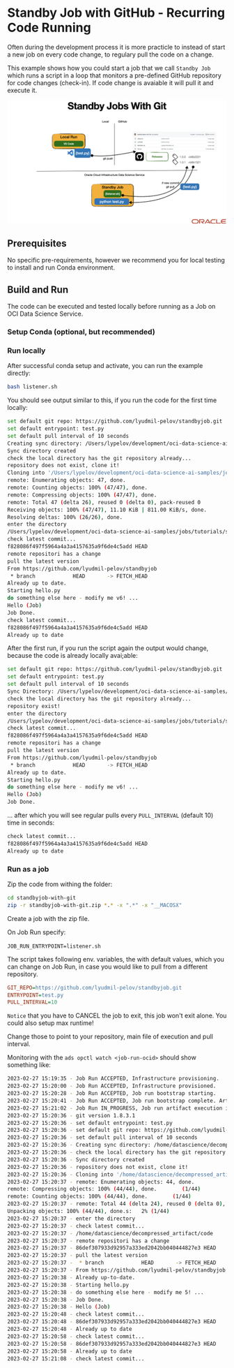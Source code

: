 # Standby Job with GitHub - Recurring Code Running

Often during the development process it is more practicle to instead of start a new job on every code change, to regulary pull the code on a change.

This example shows how you could start a job that we call `Standby Job` which runs a script in a loop that monitors a pre-defined GitHub repository for code changes (check-in). If code change is avaiable it will pull it and execute it.

![standby job with git, recurrent testing](../assets/images/standby-job-with-git.png)

## Prerequisites

No specific pre-requirements, however we recommend you for local testing to install and run Conda environment.

## Build and Run

The code can be executed and tested locally before running as a Job on OCI Data Science Service.

### Setup Conda (optional, but recommended)

### Run locally

After successful conda setup and activate, you can run the example directly:

```bash
bash listener.sh
```

You should see output similar to this, if you run the code for the first time locally:

```bash
set default git repo: https://github.com/lyudmil-pelov/standbyjob.git
set default entrypoint: test.py
set default pull interval of 10 seconds
Creating sync directory: /Users/lypelov/development/oci-data-science-ai-samples/jobs/tutorials/standbyjob-with-git/code
Sync directory created
check the local directory has the git repository already...
repository does not exist, clone it!
Cloning into '/Users/lypelov/development/oci-data-science-ai-samples/jobs/tutorials/standbyjob-with-git/code'...
remote: Enumerating objects: 47, done.
remote: Counting objects: 100% (47/47), done.
remote: Compressing objects: 100% (47/47), done.
remote: Total 47 (delta 26), reused 0 (delta 0), pack-reused 0
Receiving objects: 100% (47/47), 11.10 KiB | 811.00 KiB/s, done.
Resolving deltas: 100% (26/26), done.
enter the directory
/Users/lypelov/development/oci-data-science-ai-samples/jobs/tutorials/standbyjob-with-git/code
check latest commit...
f828086f497f5964a4a3a4157635a9f6de4c5add HEAD
remote repositori has a change
pull the latest version
From https://github.com/lyudmil-pelov/standbyjob
 * branch            HEAD       -> FETCH_HEAD
Already up to date.
Starting hello.py
do something else here - modify me v6! ...
Hello (Job)
Job Done.
check latest commit...
f828086f497f5964a4a3a4157635a9f6de4c5add HEAD
Already up to date
```

After the first run, if you run the script again the output would change, because the code is already locally avai;able:

```bash
set default git repo: https://github.com/lyudmil-pelov/standbyjob.git
set default entrypoint: test.py
set default pull interval of 10 seconds
Sync Directory: /Users/lypelov/development/oci-data-science-ai-samples/jobs/tutorials/standbyjob-with-git/code
check the local directory has the git repository already...
repository exist!
enter the directory
/Users/lypelov/development/oci-data-science-ai-samples/jobs/tutorials/standbyjob-with-git/code
check latest commit...
f828086f497f5964a4a3a4157635a9f6de4c5add HEAD
remote repositori has a change
pull the latest version
From https://github.com/lyudmil-pelov/standbyjob
 * branch            HEAD       -> FETCH_HEAD
Already up to date.
Starting hello.py
do something else here - modify me v6! ...
Hello (Job)
Job Done.
```

... after which you will see regular pulls every `PULL_INTERVAL` (default 10) time in seconds:

```bash
check latest commit...
f828086f497f5964a4a3a4157635a9f6de4c5add HEAD
Already up to date
```

### Run as a job

Zip the code from withing the folder:

```bash
cd standbyjob-with-git
zip -r standbyjob-with-git.zip *.* -x ".*" -x "__MACOSX"
```

Create a job with the zip file.

On Job Run specify:

`JOB_RUN_ENTRYPOINT=listener.sh`

The script takes following env. variables, the with default values, which you can change on Job Run, in case you would like to pull from a different repository.

```ini
GIT_REPO=https://github.com/lyudmil-pelov/standbyjob.git
ENTRYPOINT=test.py
PULL_INTERVAL=10
```

`Notice` that you have to CANCEL the job to exit, this job won't exit alone. You could also setup max runtime!

Change those to point to your repository, main file of execution and pull interval.

Monitoring with the `ads opctl watch <job-run-ocid>` should show something like:

```bash
2023-02-27 15:19:35 - Job Run ACCEPTED, Infrastructure provisioning.
2023-02-27 15:20:00 - Job Run ACCEPTED, Infrastructure provisioned.
2023-02-27 15:20:28 - Job Run ACCEPTED, Job run bootstrap starting.
2023-02-27 15:20:41 - Job Run ACCEPTED, Job run bootstrap complete. Artifact execution starting.
2023-02-27 15:21:02 - Job Run IN_PROGRESS, Job run artifact execution in progress.
2023-02-27 15:20:36 - git version 1.8.3.1
2023-02-27 15:20:36 - set default entrypoint: test.py
2023-02-27 15:20:36 - set default git repo: https://github.com/lyudmil-pelov/standbyjob.git
2023-02-27 15:20:36 - set default pull interval of 10 seconds
2023-02-27 15:20:36 - Creating sync directory: /home/datascience/decompressed_artifact/code
2023-02-27 15:20:36 - check the local directory has the git repository already...
2023-02-27 15:20:36 - Sync directory created
2023-02-27 15:20:36 - repository does not exist, clone it!
2023-02-27 15:20:36 - Cloning into '/home/datascience/decompressed_artifact/code'...
2023-02-27 15:20:37 - remote: Enumerating objects: 44, done.        
remote: Compressing objects: 100% (44/44), done.        (1/44)        
remote: Counting objects: 100% (44/44), done.        (1/44)        
2023-02-27 15:20:37 - remote: Total 44 (delta 24), reused 0 (delta 0), pack-reused 0        
Unpacking objects: 100% (44/44), done.s:   2% (1/44)   
2023-02-27 15:20:37 - enter the directory
2023-02-27 15:20:37 - check latest commit...
2023-02-27 15:20:37 - /home/datascience/decompressed_artifact/code
2023-02-27 15:20:37 - remote repositori has a change
2023-02-27 15:20:37 - 86def307933d92957a333ed2042bb040444827e3 HEAD
2023-02-27 15:20:37 - pull the latest version
2023-02-27 15:20:37 -  * branch            HEAD       -> FETCH_HEAD
2023-02-27 15:20:37 - From https://github.com/lyudmil-pelov/standbyjob
2023-02-27 15:20:38 - Already up-to-date.
2023-02-27 15:20:38 - Starting hello.py
2023-02-27 15:20:38 - do something else here - modify me 5! ...
2023-02-27 15:20:38 - Job Done.
2023-02-27 15:20:38 - Hello (Job)
2023-02-27 15:20:48 - check latest commit...
2023-02-27 15:20:48 - 86def307933d92957a333ed2042bb040444827e3 HEAD
2023-02-27 15:20:48 - Already up to date
2023-02-27 15:20:58 - check latest commit...
2023-02-27 15:20:58 - 86def307933d92957a333ed2042bb040444827e3 HEAD
2023-02-27 15:20:58 - Already up to date
2023-02-27 15:21:08 - check latest commit...
```
